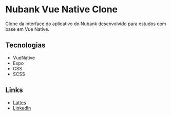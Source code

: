 # Nubank Vue Native Clone
Clone da interface do aplicativo do Nubank desenvolvido para estudos com base em Vue Native.

## Tecnologias
* VueNative
* Expo
* CSS
* SCSS

## Links
* [Lattes](http://lattes.cnpq.br/1994196517067630)
* [LinkedIn](https://br.linkedin.com/in/paulhenriquev)
